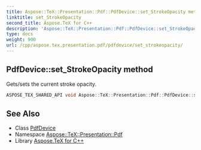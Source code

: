 ```yaml
---
title: Aspose::TeX::Presentation::Pdf::PdfDevice::set_StrokeOpacity method
linktitle: set_StrokeOpacity
second_title: Aspose.TeX for C++
description: 'Aspose::TeX::Presentation::Pdf::PdfDevice::set_StrokeOpacity method. Gets/sets the current stroke opacity in C++.'
type: docs
weight: 900
url: /cpp/aspose.tex.presentation.pdf/pdfdevice/set_strokeopacity/
---
```

## PdfDevice::set_StrokeOpacity method


Gets/sets the current stroke opacity.

```cpp
ASPOSE_TEX_SHARED_API void Aspose::TeX::Presentation::Pdf::PdfDevice::set_StrokeOpacity(float value) override
```




## See Also

* Class [PdfDevice](../)
* Namespace [Aspose::TeX::Presentation::Pdf](../../)
* Library [Aspose.TeX for C++](../../../)
